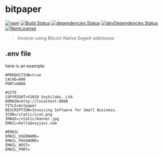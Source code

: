 # bitpaper
[![npm](https://img.shields.io/npm/v/invoicer-btc-segwit.svg?style=flat-square)](https://www.npmjs.com/package/invoicer-btc-segwit)
[![Build Status](http://img.shields.io/travis/soyjavi/invoicer-btc-segwit/master.svg?style=flat-square)](https://travis-ci.org/soyjavi/invoicer-btc-segwit)
[![dependencies Status](https://david-dm.org/soyjavi/invoicer-btc-segwit/status.svg?style=flat-square)](https://david-dm.org/soyjavi/invoicer-btc-segwit)
[![devDependencies Status](https://david-dm.org/soyjavi/invoicer-btc-segwit/dev-status.svg?style=flat-square)](https://david-dm.org/soyjavi/invoicer-btc-segwit?type=dev)
[![NpmLicense](https://img.shields.io/npm/l/vanillachain.svg?style=flat-square)](https://spdx.org/licenses/MIT)

> Invoicer using Bitcoin Native Segwit addresses

## .env file
here is an example:

```
#PRODUCTION=true
CACHE=900
PORT=8080

#SITE
COPYRIGHT=©2019 Soshilabs, Ltd.
DOMAIN=http://localhost:8080
TITLE=bitpaper
DESCRIPTION=Invoicing Software for Small Business.
ICON=/static/icon.png
IMAGE=/static/banner.jpg
EMAIL=hello@soyjavi.com

#EMAIL
EMAIL_USERNAME=
EMAIL_PASSWORD=
EMAIL_HOST=
EMAIL_PORT=
```
